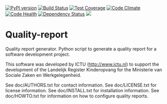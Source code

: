 [![PyPI version](https://badge.fury.io/py/quality_report.svg)](https://badge.fury.io/py/quality_report)
[![Build Status](https://travis-ci.org/ICTU/quality-report.png?branch=master)](https://travis-ci.org/ICTU/quality-report)
[![Test Coverage](https://codeclimate.com/github/ICTU/quality-report/badges/coverage.svg)](https://codeclimate.com/github/ICTU/quality-report/coverage)
[![Code Climate](https://codeclimate.com/github/ICTU/quality-report/badges/gpa.svg)](https://codeclimate.com/github/ICTU/quality-report)
[![Code Health](https://landscape.io/github/ICTU/quality-report/master/landscape.svg?style=flat)](https://landscape.io/github/ICTU/quality-report/master)
[![Dependency Status](https://dependencyci.com/github/ICTU/quality-report/badge)](https://dependencyci.com/github/ICTU/quality-report)
[![](https://images.microbadger.com/badges/image/ictu/quality-report.svg)](https://microbadger.com/images/ictu/quality-report "Get your own image badge on microbadger.com")

Quality-report
==============

Quality report generator. Python script to generate a quality report for a 
software development project.

This software was developed by ICTU (http://www.ictu.nl) to support the 
development of the Landelijk Register Kinderopvang for the Ministerie van
Sociale Zaken en Werkgelegenheid.

See doc/AUTHORS.txt for contact information.
See doc/LICENSE.txt for license information.
See doc/INSTALL.txt for installation information.
See doc/HOWTO.txt for information on how to configure quality reports.
